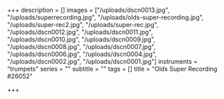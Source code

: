 +++
description = []
images = ["/uploads/dscn0013.jpg", "/uploads/superrecording.jpg", "/uploads/olds-super-recording.jpg", "/uploads/super-rec2.jpg", "/uploads/super-rec.jpg", "/uploads/dscn0012.jpg", "/uploads/dscn0011.jpg", "/uploads/dscn0010.jpg", "/uploads/dscn0009.jpg", "/uploads/dscn0008.jpg", "/uploads/dscn0007.jpg", "/uploads/dscn0006.jpg", "/uploads/dscn0004.jpg", "/uploads/dscn0002.jpg", "/uploads/dscn0001.jpg"]
instruments = "trumpets"
series = ""
subtitle = ""
tags = []
title = "Olds Super Recording #26052"

+++

